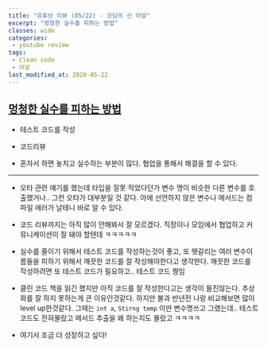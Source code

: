 ```yaml
---
title: "유튜브 리뷰 (05/22) - 코딩의 신 아샬"
excerpt: "멍청한 실수를 피하는 방법"
classes: wide
categories:
 - youtube review
tags:
 - Clean code
 - 아샬
last_modified_at: 2020-05-22
---
```




## [멍청한 실수를 피하는 방법](https://youtu.be/cOxwT8TOfYo)

* 테스트 코드를 작성
* 코드리뷰

* 혼자서 하면 놓치고 실수하는 부분이 많다. 협업을 통해서 해결을 할 수 있다.

---

* 오타 관련 얘기를 했는데 타입을 잘못 적었다던가 변수 명이 비슷한 다른 변수를 호출했거나.. 그런 오타가 대부분일 것 같다. 아에 선언하지 않은 변수나 메서드는 컴파일 에러가 날테니 바로 알 수 있다.
* 코드 리뷰까지는 아직 많이 안해봐서 잘 모르겠다. 직장이나 모임에서 협업하고 커뮤니케이션이 잘 돼야 할텐데 ㅋㅋㅋㅋㅋ
* 실수를 줄이기 위해서 테스트 코드를 작성하는것이 좋고, 또 헷갈리는 여러 변수이름들을 피하기 위해서 깨끗한 코드를 잘 작성해야한다고 생각한다. 깨끗한 코드를 작성하려면 또 테스트 코드가 필요하고.. 테스트 코드 짱임
* 클린 코드 책을 읽긴 했지만 아직 코드를 잘 작성한다고는 생각이 들진않는다. 추상화를 잘 하지 못하는게 큰 이유인것같다. 하지만 불과 반년전 나랑 비교해보면 많이 level up한것같다. 그때는 `int a`, `Stirng temp` 이딴 변수명쓰고 그랬는데.. 테스트코드도 전혀몰랐고 메서드 추출을 왜 하는지도 몰랐고 ㅋㅋㅋㅋ

* 여기서 조금 더 성장하고 싶다!